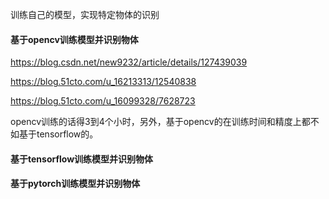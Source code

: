 训练自己的模型，实现特定物体的识别

#### 基于opencv训练模型并识别物体

https://blog.csdn.net/new9232/article/details/127439039

https://blog.51cto.com/u_16213313/12540838

https://blog.51cto.com/u_16099328/7628723



opencv训练的话得3到4个小时，另外，基于opencv的在训练时间和精度上都不如基于tensorflow的。



#### 基于tensorflow训练模型并识别物体



#### 基于pytorch训练模型并识别物体
